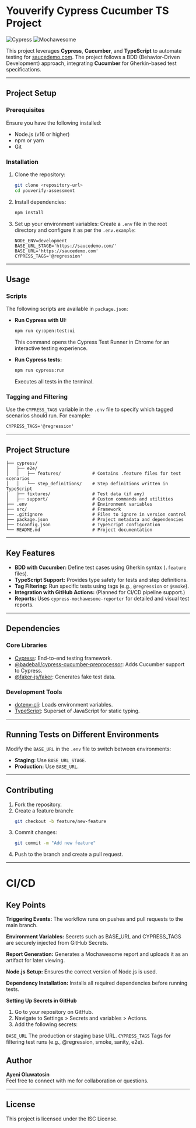 

# Youverify Cypress Cucumber TS Project

![Cypress](https://img.shields.io/badge/Cypress-E2E%20Testing-brightgreen?logo=cypress&style=flat-square)
![Mochawesome](https://img.shields.io/badge/Mochawesome-Reporting-blueviolet?style=flat-square)

This project leverages **Cypress**, **Cucumber**, and **TypeScript** to automate testing for [saucedemo.com](https://saucedemo.com). The project follows a BDD (Behavior-Driven Development) approach, integrating **Cucumber** for Gherkin-based test specifications.

---

## Project Setup

### Prerequisites
Ensure you have the following installed:
- Node.js (v16 or higher)
- npm or yarn
- Git

### Installation
1. Clone the repository:
   ```bash
   git clone <repository-url>
   cd youverify-assessment
   ```

2. Install dependencies:
   ```bash
   npm install
   ```

3. Set up your environment variables:
   Create a `.env` file in the root directory and configure it as per the `.env.example`:
   ```env
   NODE_ENV=development
   BASE_URL_STAGE='https://saucedemo.com/'
   BASE_URL='https://saucedemo.com'
   CYPRESS_TAGS='@regression'
   ```

---

## Usage

### Scripts
The following scripts are available in `package.json`:

- **Run Cypress with UI:**
  ```bash
  npm run cy:open:test:ui
  ```
  This command opens the Cypress Test Runner in Chrome for an interactive testing experience.

- **Run Cypress tests:**
  ```bash
  npm run cypress:run
  ```
  Executes all tests in the terminal.

### Tagging and Filtering
Use the `CYPRESS_TAGS` variable in the `.env` file to specify which tagged scenarios should run. For example:
```env
CYPRESS_TAGS='@regression'
```

---

## Project Structure

```plaintext
├── cypress/
│   ├── e2e/
│   │   ├── features/            # Contains .feature files for test scenarios
│   │   └── step_definitions/    # Step definitions written in TypeScript
│   ├── fixtures/                # Test data (if any)
│   ├── support/                 # Custom commands and utilities
├── .env                         # Environment variables
├── src/                         # Framework 
├── .gitignore                   # Files to ignore in version control
├── package.json                 # Project metadata and dependencies
├── tsconfig.json                # TypeScript configuration
└── README.md                    # Project documentation
```

---

## Key Features
- **BDD with Cucumber:** Define test cases using Gherkin syntax (`.feature` files).
- **TypeScript Support:** Provides type safety for tests and step definitions.
- **Tag Filtering:** Run specific tests using tags (e.g., `@regression` or `@smoke`).
- **Integration with GitHub Actions:** (Planned for CI/CD pipeline support.)
- **Reports:** Uses `cypress-mochawesome-reporter` for detailed and visual test reports.

---

## Dependencies

### Core Libraries
- [Cypress](https://www.cypress.io/): End-to-end testing framework.
- [@badeball/cypress-cucumber-preprocessor](https://github.com/badeball/cypress-cucumber-preprocessor): Adds Cucumber support to Cypress.
- [@faker-js/faker](https://github.com/faker-js/faker): Generates fake test data.

### Development Tools
- [dotenv-cli](https://github.com/entropitor/dotenv-cli): Loads environment variables.
- [TypeScript](https://www.typescriptlang.org/): Superset of JavaScript for static typing.

---

## Running Tests on Different Environments
Modify the `BASE_URL` in the `.env` file to switch between environments:
- **Staging:** Use `BASE_URL_STAGE`.
- **Production:** Use `BASE_URL`.


---

## Contributing
1. Fork the repository.
2. Create a feature branch:
   ```bash
   git checkout -b feature/new-feature
   ```
3. Commit changes:
   ```bash
   git commit -m "Add new feature"
   ```
4. Push to the branch and create a pull request.

---
# CI/CD 

## Key Points
**Triggering Events:** The workflow runs on pushes and pull requests to the main branch.

**Environment Variables:** Secrets such as BASE_URL and CYPRESS_TAGS are securely injected from GitHub Secrets.

**Report Generation:** Generates a Mochawesome report and uploads it as an artifact for later viewing.

**Node.js Setup:** Ensures the correct version of Node.js is used.

**Dependency Installation:** Installs all required dependencies before running tests.

**Setting Up Secrets in GitHub**
1. Go to your repository on GitHub.
2. Navigate to Settings > Secrets and variables > Actions.
3. Add the following secrets:

 `BASE_URL` The production or staging base URL.
`CYPRESS_TAGS` Tags for filtering test runs (e.g., @regression, smoke, sanity, e2e).

## Author
**Ayeni Oluwatosin**  
Feel free to connect with me for collaboration or questions.

---

## License
This project is licensed under the ISC License.
```

